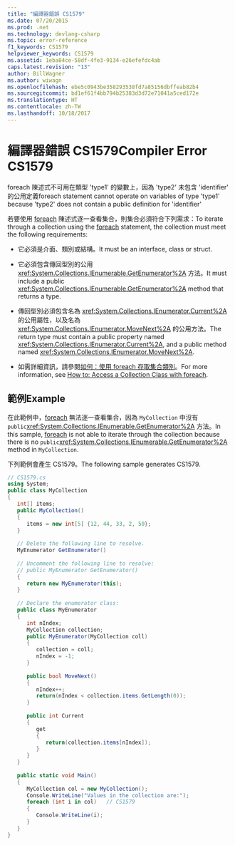 ```yaml
---
title: "編譯器錯誤 CS1579"
ms.date: 07/20/2015
ms.prod: .net
ms.technology: devlang-csharp
ms.topic: error-reference
f1_keywords: CS1579
helpviewer_keywords: CS1579
ms.assetid: 1eba84ce-58df-4fe3-9134-e26efefdc4ab
caps.latest.revision: "13"
author: BillWagner
ms.author: wiwagn
ms.openlocfilehash: ebe5c0943be358293538fd7a85156dbffeab82b4
ms.sourcegitcommit: bd1ef61f4bb794b25383d3d72e71041a5ced172e
ms.translationtype: HT
ms.contentlocale: zh-TW
ms.lasthandoff: 10/18/2017
---
```

# <a name="compiler-error-cs1579"></a><span data-ttu-id="5080d-102">編譯器錯誤 CS1579</span><span class="sxs-lookup"><span data-stu-id="5080d-102">Compiler Error CS1579</span></span>
<span data-ttu-id="5080d-103">foreach 陳述式不可用在類型 'type1' 的變數上，因為 'type2' 未包含 'identifier' 的公用定義</span><span class="sxs-lookup"><span data-stu-id="5080d-103">foreach statement cannot operate on variables of type 'type1' because 'type2' does not contain a public definition for 'identifier'</span></span>  
  
 <span data-ttu-id="5080d-104">若要使用 [foreach](../../../csharp/language-reference/keywords/foreach-in.md) 陳述式逐一查看集合，則集合必須符合下列需求：</span><span class="sxs-lookup"><span data-stu-id="5080d-104">To iterate through a collection using the [foreach](../../../csharp/language-reference/keywords/foreach-in.md) statement, the collection must meet the following requirements:</span></span>  
  
-   <span data-ttu-id="5080d-105">它必須是介面、類別或結構。</span><span class="sxs-lookup"><span data-stu-id="5080d-105">It must be an interface, class or struct.</span></span>  
  
-   <span data-ttu-id="5080d-106">它必須包含傳回型別的公用 <xref:System.Collections.IEnumerable.GetEnumerator%2A> 方法。</span><span class="sxs-lookup"><span data-stu-id="5080d-106">It must include a public <xref:System.Collections.IEnumerable.GetEnumerator%2A> method that returns a type.</span></span>  
  
-   <span data-ttu-id="5080d-107">傳回型別必須包含名為 <xref:System.Collections.IEnumerator.Current%2A> 的公用屬性，以及名為 <xref:System.Collections.IEnumerator.MoveNext%2A> 的公用方法。</span><span class="sxs-lookup"><span data-stu-id="5080d-107">The return type must contain a public property named <xref:System.Collections.IEnumerator.Current%2A>, and a public method named <xref:System.Collections.IEnumerator.MoveNext%2A>.</span></span>  
  
-   <span data-ttu-id="5080d-108">如需詳細資訊，請參閱[如何：使用 foreach 存取集合類別](../../../csharp/programming-guide/classes-and-structs/how-to-access-a-collection-class-with-foreach.md)。</span><span class="sxs-lookup"><span data-stu-id="5080d-108">For more information, see [How to: Access a Collection Class with foreach](../../../csharp/programming-guide/classes-and-structs/how-to-access-a-collection-class-with-foreach.md).</span></span>  
  
## <a name="example"></a><span data-ttu-id="5080d-109">範例</span><span class="sxs-lookup"><span data-stu-id="5080d-109">Example</span></span>  
 <span data-ttu-id="5080d-110">在此範例中，[foreach](../../../csharp/language-reference/keywords/foreach-in.md) 無法逐一查看集合，因為 `MyCollection` 中沒有 `public`<xref:System.Collections.IEnumerable.GetEnumerator%2A> 方法。</span><span class="sxs-lookup"><span data-stu-id="5080d-110">In this sample, [foreach](../../../csharp/language-reference/keywords/foreach-in.md) is not able to iterate through the collection because there is no `public`<xref:System.Collections.IEnumerable.GetEnumerator%2A> method in `MyCollection`.</span></span>  
  
 <span data-ttu-id="5080d-111">下列範例會產生 CS1579。</span><span class="sxs-lookup"><span data-stu-id="5080d-111">The following sample generates CS1579.</span></span>  
  
```csharp  
// CS1579.cs  
using System;  
public class MyCollection   
{  
   int[] items;  
   public MyCollection()   
   {  
      items = new int[5] {12, 44, 33, 2, 50};  
   }  
  
   // Delete the following line to resolve.  
   MyEnumerator GetEnumerator()  
  
   // Uncomment the following line to resolve:  
   // public MyEnumerator GetEnumerator()   
   {  
      return new MyEnumerator(this);  
   }  
  
   // Declare the enumerator class:  
   public class MyEnumerator   
   {  
      int nIndex;  
      MyCollection collection;  
      public MyEnumerator(MyCollection coll)   
      {  
         collection = coll;  
         nIndex = -1;  
      }  
  
      public bool MoveNext()   
      {  
         nIndex++;  
         return(nIndex < collection.items.GetLength(0));  
      }  
  
      public int Current   
      {  
         get   
         {  
            return(collection.items[nIndex]);  
         }  
      }  
   }  
  
   public static void Main()   
   {  
      MyCollection col = new MyCollection();  
      Console.WriteLine("Values in the collection are:");  
      foreach (int i in col)   // CS1579  
      {  
         Console.WriteLine(i);  
      }  
   }  
}  
```
